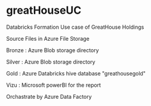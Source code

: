 # greatHouseUC
Databricks Formation Use case of GreatHouse Holdings


Source Files in Azure File Storage

Bronze : Azure Blob storage directory

Silver : Azure Blob storage directory

Gold : Azure Databricks hive database "greathousegold"

Vizu : Microsoft powerBI for the report

Orchastrate by Azure Data Factory